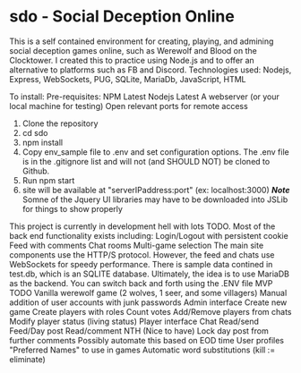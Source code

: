 # sdo - Social Deception Online
This is a self contained environment for creating, playing, and admining social deception games online, such as Werewolf and Blood on the Clocktower. I created this to practice using Node.js and to offer an alternative to platforms such as FB and Discord.
Technologies used:
  Nodejs, Express, WebSockets, PUG, SQLite, MariaDb, JavaScript, HTML

To install:
Pre-requisites:
  NPM Latest
  Nodejs Latest
  A webserver (or your local machine for testing)
  Open relevant ports for remote access
1) Clone the repository
2) cd sdo
3) npm install
4) Copy env_sample file to .env and set configuration options. The .env file is in the .gitignore list and will not (and SHOULD NOT) be cloned to Github.
5) Run npm start
6) site will be available at "serverIPaddress:port" (ex: localhost:3000)
***Note*** Somne of the Jquery UI libraries may have to be downloaded into JSLib for things to show properly

This project is currently in development hell with lots TODO. Most of the back end functionality exists including:
  Login/Logout with persistent cookie
  Feed with comments
  Chat rooms
  Multi-game selection
  The main site components use the HTTP/S protocol. However, the feed and chats use WebSockets for speedy performance.
There is sample data contined in test.db, which is an SQLITE database. Ultimately, the idea is to use MariaDB as the backend. You can switch back and forth using the .ENV file
MVP TODO
  Vanilla werewolf game (2 wolves, 1 seer, and some villagers)
  Manual addition of user accounts with junk passwords
  Admin interface
    Create new game
      Create players with roles
    Count votes
    Add/Remove players from chats
    Modify player status (living status)
  Player interface
    Chat
      Read/send
    Feed/Day post
      Read/comment
NTH (Nice to have)
  Lock day post from further comments
    Possibly automate this based on EOD time
  User profiles
    "Preferred Names" to use in games
  Automatic word substitutions (kill := eliminate)
  
